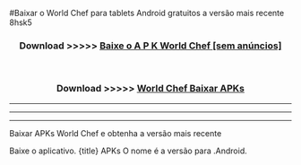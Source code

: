 #Baixar o World Chef  para tablets Android gratuitos a versão mais recente 8hsk5


<div align="center">
<h3>Download >>>>> <a href="https://pt-web.web.app/?pt= World Chef">Baixe o A P K World Chef [sem anúncios]</a></h3><br>

<h3>Download >>>>> <a href="https://pt-web.web.app/?pt= World Chef">World Chef Baixar APKs</a></h3>
</div>

----------------------------------------------------------

----------------------------------------------------------

----------------------------------------------------------

Baixar APKs World Chef e obtenha a versão mais recente

Baixe o aplicativo. {title} APKs O nome é a versão para .Android.


